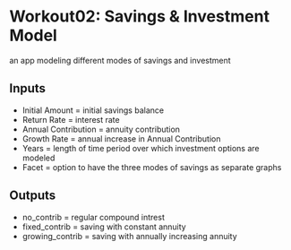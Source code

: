 # Workout02: Savings & Investment Model

an app modeling different modes of savings and investment

## Inputs
+ Initial Amount = initial savings balance
+ Return Rate = interest rate
+ Annual Contribution = annuity contribution
+ Growth Rate = annual increase in Annual Contribution
+ Years = length of time period over which investment options are modeled
+ Facet = option to have the three modes of savings as separate graphs

## Outputs
+ no_contrib = regular compound intrest
+ fixed_contrib = saving with constant annuity
+ growing_contrib = saving with annually increasing annuity